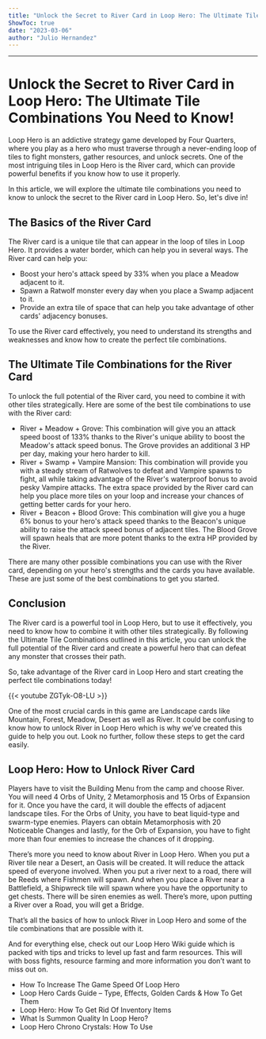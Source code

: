 ```yaml
---
title: "Unlock the Secret to River Card in Loop Hero: The Ultimate Tile Combinations You Need to Know!"
ShowToc: true 
date: "2023-03-06"
author: "Julio Hernandez"
---
```

*****
# Unlock the Secret to River Card in Loop Hero: The Ultimate Tile Combinations You Need to Know!

Loop Hero is an addictive strategy game developed by Four Quarters, where you play as a hero who must traverse through a never-ending loop of tiles to fight monsters, gather resources, and unlock secrets. One of the most intriguing tiles in Loop Hero is the River card, which can provide powerful benefits if you know how to use it properly.

In this article, we will explore the ultimate tile combinations you need to know to unlock the secret to the River card in Loop Hero. So, let's dive in!

## The Basics of the River Card

The River card is a unique tile that can appear in the loop of tiles in Loop Hero. It provides a water border, which can help you in several ways. The River card can help you:

- Boost your hero's attack speed by 33% when you place a Meadow adjacent to it.
- Spawn a Ratwolf monster every day when you place a Swamp adjacent to it.
- Provide an extra tile of space that can help you take advantage of other cards' adjacency bonuses.

To use the River card effectively, you need to understand its strengths and weaknesses and know how to create the perfect tile combinations.

## The Ultimate Tile Combinations for the River Card

To unlock the full potential of the River card, you need to combine it with other tiles strategically. Here are some of the best tile combinations to use with the River card:

- River + Meadow + Grove: This combination will give you an attack speed boost of 133% thanks to the River's unique ability to boost the Meadow's attack speed bonus. The Grove provides an additional 3 HP per day, making your hero harder to kill.
- River + Swamp + Vampire Mansion: This combination will provide you with a steady stream of Ratwolves to defeat and Vampire spawns to fight, all while taking advantage of the River's waterproof bonus to avoid pesky Vampire attacks. The extra space provided by the River card can help you place more tiles on your loop and increase your chances of getting better cards for your hero.
- River + Beacon + Blood Grove: This combination will give you a huge 6% bonus to your hero's attack speed thanks to the Beacon's unique ability to raise the attack speed bonus of adjacent tiles. The Blood Grove will spawn heals that are more potent thanks to the extra HP provided by the River.

There are many other possible combinations you can use with the River card, depending on your hero's strengths and the cards you have available. These are just some of the best combinations to get you started.

## Conclusion

The River card is a powerful tool in Loop Hero, but to use it effectively, you need to know how to combine it with other tiles strategically. By following the Ultimate Tile Combinations outlined in this article, you can unlock the full potential of the River card and create a powerful hero that can defeat any monster that crosses their path.

So, take advantage of the River card in Loop Hero and start creating the perfect tile combinations today!

{{< youtube ZGTyk-O8-LU >}} 



One of the most crucial cards in this game are Landscape cards like Mountain, Forest, Meadow, Desert as well as River. It could be confusing to know how to unlock River in Loop Hero which is why we’ve created this guide to help you out. Look no further, follow these steps to get the card easily.
 
## Loop Hero: How to Unlock River Card
 

 
Players have to visit the Building Menu from the camp and choose River. You will need 4 Orbs of Unity, 2 Metamorphosis and 15 Orbs of Expansion for it. Once you have the card, it will double the effects of adjacent landscape tiles. For the Orbs of Unity, you have to beat liquid-type and swarm-type enemies. Players can obtain Metamorphosis with 20 Noticeable Changes and lastly, for the Orb of Expansion, you have to fight more than four enemies to increase the chances of it dropping.
 
There’s more you need to know about River in Loop Hero. When you put a River tile near a Desert, an Oasis will be created. It will reduce the attack speed of everyone involved. When you put a river next to a road, there will be Reeds where Fishmen will spawn. And when you place a River near a Battlefield, a Shipwreck tile will spawn where you have the opportunity to get chests. There will be siren enemies as well. There’s more, upon putting a River over a Road, you will get a Bridge.
 
That’s all the basics of how to unlock River in Loop Hero and some of the tile combinations that are possible with it.
 
And for everything else, check out our Loop Hero Wiki guide which is packed with tips and tricks to level up fast and farm resources. This will with boss fights, resource farming and more information you don’t want to miss out on.
 
- How To Increase The Game Speed Of Loop Hero
 - Loop Hero Cards Guide – Type, Effects, Golden Cards & How To Get Them
 - Loop Hero: How To Get Rid Of Inventory Items
 - What Is Summon Quality In Loop Hero?
 - Loop Hero Chrono Crystals: How To Use




